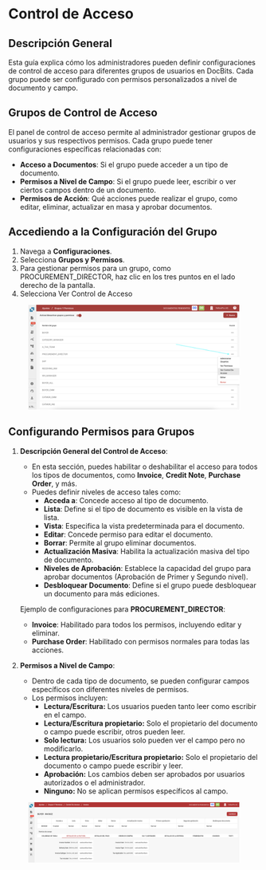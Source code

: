 # Control de Acceso

## Descripción General

Esta guía explica cómo los administradores pueden definir configuraciones de control de acceso para diferentes grupos de usuarios en DocBits. Cada grupo puede ser configurado con permisos personalizados a nivel de documento y campo.

## Grupos de Control de Acceso

El panel de control de acceso permite al administrador gestionar grupos de usuarios y sus respectivos permisos. Cada grupo puede tener configuraciones específicas relacionadas con:

* **Acceso a Documentos**: Si el grupo puede acceder a un tipo de documento.
* **Permisos a Nivel de Campo**: Si el grupo puede leer, escribir o ver ciertos campos dentro de un documento.
* **Permisos de Acción**: Qué acciones puede realizar el grupo, como editar, eliminar, actualizar en masa y aprobar documentos.

## **Accediendo a la Configuración del Grupo**

1. Navega a **Configuraciones**.
2. Selecciona **Grupos y Permisos**.
3. Para gestionar permisos para un grupo, como PROCUREMENT\_DIRECTOR, haz clic en los tres puntos en el lado derecho de la pantalla.
4. Selecciona Ver Control de Acceso

<figure><img src="../../../../../.gitbook/assets/Access-Control_es.png" alt=""><figcaption></figcaption></figure>

## Configurando Permisos para Grupos

1.  **Descripción General del Control de Acceso**:

    * En esta sección, puedes habilitar o deshabilitar el acceso para todos los tipos de documentos, como **Invoice**, **Credit Note**, **Purchase Order**, y más.
    * Puedes definir niveles de acceso tales como:
      * **Acceda a**: Concede acceso al tipo de documento.
      * **Lista**: Define si el tipo de documento es visible en la vista de lista.
      * **Vista**: Especifica la vista predeterminada para el documento.
      * **Editar**: Concede permiso para editar el documento.
      * **Borrar**: Permite al grupo eliminar documentos.
      * **Actualización Masiva**: Habilita la actualización masiva del tipo de documento.
      * **Niveles de Aprobación**: Establece la capacidad del grupo para aprobar documentos (Aprobación de Primer y Segundo nivel).
      * **Desbloquear Documento**: Define si el grupo puede desbloquear un documento para más ediciones.

    Ejemplo de configuraciones para **PROCUREMENT\_DIRECTOR**:

    * **Invoice**: Habilitado para todos los permisos, incluyendo editar y eliminar.
    * **Purchase Order**: Habilitado con permisos normales para todas las acciones.
2. **Permisos a Nivel de Campo**:
   * Dentro de cada tipo de documento, se pueden configurar campos específicos con diferentes niveles de permisos.
   * Los permisos incluyen:
     * **Lectura/Escritura:** Los usuarios pueden tanto leer como escribir en el campo.
     * **Lectura/Escritura propietario:** Solo el propietario del documento o campo puede escribir, otros pueden leer.
     * **Solo lectura:** Los usuarios solo pueden ver el campo pero no modificarlo.
     * **Lectura propietario/Escritura propietario:** Solo el propietario del documento o campo puede escribir y leer.
     * **Aprobación:** Los cambios deben ser aprobados por usuarios autorizados o el administrador.
     * **Ninguno:** No se aplican permisos específicos al campo.

<figure><img src="../../../../../.gitbook/assets/Access-Control2_es.png" alt=""><figcaption></figcaption></figure>

